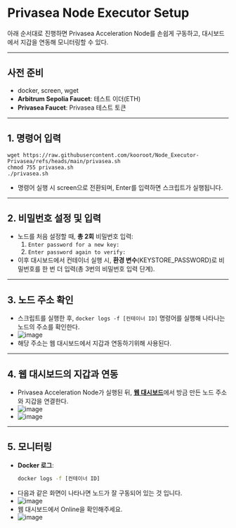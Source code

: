 # Privasea Node Executor Setup

아래 순서대로 진행하면 Privasea Acceleration Node를 손쉽게 구동하고, 대시보드에서 지갑을 연동해 모니터링할 수 있다.

---

## 사전 준비
- docker, screen, wget
- **Arbitrum Sepolia Faucet**: 테스트 이더(ETH)
- **Privasea Faucet**: Privasea 테스트 토큰

---

## 1. 명령어 입력
```
wget https://raw.githubusercontent.com/kooroot/Node_Executor-Privasea/refs/heads/main/privasea.sh
chmod 755 privasea.sh
./privasea.sh
```
- 명령어 실행 시 screen으로 전환되며, Enter를 입력하면 스크립트가 실행됩니다.

---

## 2. 비밀번호 설정 및 입력
- 노드를 처음 설정할 때, **총 2회** 비밀번호 입력:
  1. `Enter password for a new key:`  
  2. `Enter password again to verify:`
- 이후 대시보드에서 컨테이너 실행 시, **환경 변수**(KEYSTORE_PASSWORD)로 비밀번호를 한 번 더 입력(총 3번의 비밀번호 입력 단계).

---

## 3. 노드 주소 확인
- 스크립트를 실행한 후, `docker logs -f [컨테이너 ID]` 명령어를 실행해 나타나는 노드의 주소를 확인한다.
- ![image](https://github.com/user-attachments/assets/fb208d44-89b2-4ca7-a6c5-613fab325c69)
- 해당 주소는 웹 대시보드에서 지갑과 연동하기위해 사용된다.

---

## 4. 웹 대시보드의 지갑과 연동
- Privasea Acceleration Node가 실행된 뒤, [**웹 대시보드**](https://deepsea-beta.privasea.ai/privanetixNode)에서 방금 만든 노드 주소와 지갑을 연결한다.
- ![image](https://github.com/user-attachments/assets/72593ab0-4675-41cd-b394-402afd384d38)
- ![image](https://github.com/user-attachments/assets/6f295e9d-e6ba-48dc-b953-ece6c7917f20)

---

## 5. 모니터링
- **Docker 로그**:  
  ```bash
  docker logs -f [컨테이너 ID]
- 다음과 같은 화면이 나타나면 노드가 잘 구동되어 있는 것 입니다.
- ![image](https://github.com/user-attachments/assets/789e7396-a8ca-48fb-b340-b5f5a48d1062)
- 웹 대시보드에서 Online을 확인해주세요.
- ![image](https://github.com/user-attachments/assets/e843babe-f998-46cb-aa65-e94f210b6ff2)


